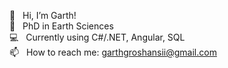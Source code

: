 👋  &nbsp;&nbsp;Hi, I’m Garth! <br/>
🌱  &nbsp;&nbsp;PhD in Earth Sciences <br/>
💻  &nbsp;&nbsp;Currently using C#/.NET, Angular, SQL <br/>
📫  &nbsp;&nbsp;How to reach me: garthgroshansii@gmail.com <br/>


<!---
ggroshansii/ggroshansii is a ✨ special ✨ repository because its `README.md` (this file) appears on your GitHub profile.
You can click the Preview link to take a look at your changes.
--->
